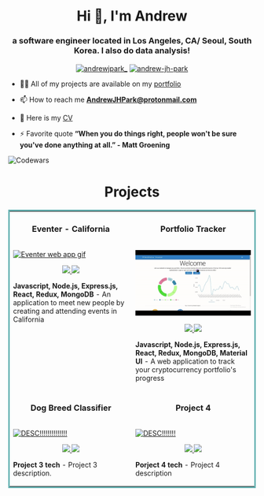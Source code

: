 <h1 align="center">Hi 👋, I'm Andrew</h1>
<h3 align="center">a software engineer located in Los Angeles, CA/ Seoul, South Korea. I also do data analysis!</h3>
<p align="center">
<a href="https://twitter.com/andrewjpark_" target="blank"><img align="center" src="https://raw.githubusercontent.com/rahuldkjain/github-profile-readme-generator/master/src/images/icons/Social/twitter.svg" alt="andrewjpark_" height="30" width="40" /></a>
<a href="https://linkedin.com/in/andrew-jh-park" target="blank"><img align="center" src="https://raw.githubusercontent.com/rahuldkjain/github-profile-readme-generator/master/src/images/icons/Social/linked-in-alt.svg" alt="andrew-jh-park" height="30" width="40" /></a>
</p>

- 👨‍💻 All of my projects are available on my [portfolio](https://andrewjpark.netlify.app/)

- 📫 How to reach me **AndrewJHPark@protonmail.com**

- 📄 Here is my [CV](https://andrewjpark.netlify.app/assets/Andrew%20Park%20CV.pdf)
<!-- - 📄 Here is my [CV](https://andrewjpark.netlify.app/assets/CV%20-%20Andrew%20Park.pdf) -->

- ⚡ Favorite quote **“When you do things right, people won't be sure you've done anything at all.” - Matt Groening**

<!-- <h3 align="left">Connect with me:</h3> -->

<!-- <p><img align="center" src="https://github-readme-stats.vercel.app/api/top-langs?username=parkshub&show_icons=true&locale=en&layout=compact" alt="parkshub" /></p> -->

![Codewars](https://github.r2v.ch/codewars?user=parkshub)


<h1 align="center">Projects</h1>
<table bordercolor="#66b2b2">
  
  <tr>
    <td width="50%" valign="top">
      <h3 align="center">Eventer - California</h3>
        <br />
        <a target="_blank" href="PROJECT 1 LINK!!!!!!!!!!!!!!!! MIGHT NOT WANT TO LINK HERE THOUGH">
            <img src="images/Eventer Gif.gif" width="100%" alt="Eventer web app gif"/>
        </a>
        <br />
        <p align="center">
          
  <a href="https://github.com/parkshub/eventer-react-redux" target="_blank">
    <img src="https://img.shields.io/static/v1?label=|&message=REPO&color=23555f&style=plastic&logo=github&logo-color=white"/>
  </a>  
  <a href="https://eventer-california-usa.herokuapp.com/" target="_blank">
    <img src="https://img.shields.io/static/v1?label=|&message=WEBSITE&color=cdf998&style=plastic&logo=wordpress&logo-color=white"/>
  </a>
      </p>
        <p><strong>Javascript, Node.js, Express.js, React, Redux, MongoDB </strong> - An application to meet new people by creating and attending events in California</p>
    </td>
    <td width="50%" valign="top">
      <h3 align="center">Portfolio Tracker</h3>
        <br />
      <a target="_blank" href="PROJECT 2 LINK!!!!!!!!!!!! MIGHT NOT WANT TO LINK HERE THOUGH">
            <img src="images/Portfolio Tracker Gif.gif" width="100%"  alt="Portfolio tracking web application gif"/>
        </a>
        <br />
        <p align="center">
          
  <a href="https://github.com/parkshub/portfolio-tracker-part-2" target="_blank">
    <img src="https://img.shields.io/static/v1?label=|&message=REPO&color=23555f&style=plastic&logo=github&logo-color=white"/>
  </a>
  <a href="https://crypto-portfolio-tracker-61f20615e34f.herokuapp.com/" target="_blank">
    <img src="https://img.shields.io/static/v1?label=|&message=WEBSITE&color=cdf998&style=plastic&logo=wordpress&logo-color=white"/>
  </a>
      </p>
        <p><strong>Javascript, Node.js, Express.js, React, Redux, MongoDB, Material UI</strong> - A web application to track your cryptocurrency portfolio's progress</p>
    </td>
  </tr>
  
  <tr>
    <td width="50%" valign="top">
      <h3 align="center">Dog Breed Classifier</h3>
      <br />
        <a target="_blank" href="PROJECT 3 LINK!!!!!!!!!!! MIGHT NOT WANT TO LINK HERE THOUGH">
          <img src="images/Breed Classifier Gif.gif" width="100%" alt="DESC!!!!!!!!!!!!!!"/>
        </a>
      <br />
        <p align="center">
  <a href="https://github.com/parkshub/python-neural-network-dog-breed-classifier" target="_blank">
    <img src="https://img.shields.io/static/v1?label=|&message=REPO&color=23555f&style=plastic&logo=github&logo-color=white"/>
  </a>
  <a href="https://neural-network-breed-classifier.netlify.app/" target="_blank">
    <img src="https://img.shields.io/static/v1?label=|&message=WEBSITE&color=cdf998&style=plastic&logo=wordpress&logo-color=white"/>
  </a>
      </p>
        <p><strong>Project 3 tech</strong> - Project 3 description.</p>
    </td>
    <td width="50%" valign="top">
      <h3 align="center">Project 4</h3>
        <br />
        <a target="_blank" href="Project 4 LINK!!!!!!!!!!!">
          <img src="images/Spam Gif.gif" width="100%" alt="DESC!!!!!!!"/>
        </a>
        <br />
        <p align="center">
          
  <a href="PROJECT 4 REPO LINK!!!!!!!!!!!!!!" target="_blank">
    <img src="https://img.shields.io/static/v1?label=|&message=REPO&color=23555f&style=plastic&logo=github&logo-color=white"/>
  </a>
  <a href="PROJECT 4 WEBSITE LINK!!!!!!!!!!!" target="_blank">
    <img src="https://img.shields.io/static/v1?label=|&message=WEBSITE&color=cdf998&style=plastic&logo=wordpress&logo-color=white"/>
  </a>
      </p>
        <p><strong>Porject 4 tech</strong> - Project 4 description</p>
    </td>
  </tr>
</table>
